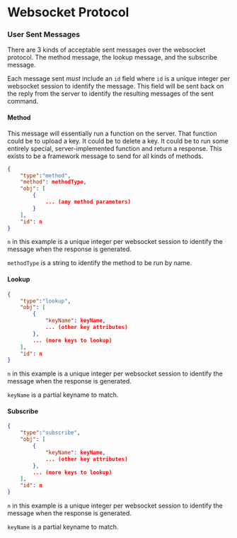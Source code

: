 # Websocket Protocol

### User Sent Messages
There are 3 kinds of acceptable sent messages over the websocket protocol. The method message, the lookup message, and the subscribe message.

Each message sent _must_ include an `id` field where `id` is a unique integer per websocket session to identify the message. This field will be sent back on the reply from the server to identify the resulting messages of the sent command.

#### Method
This message will essentially run a function on the server. That function could be to upload a key. It could be to delete a key. It could be to run some entirely special, server-implemented function and return a response. This exists to be a framework message to send for all kinds of methods.
```json
{
    "type":"method",
    "method": methodType,
    "obj": [
        {
            ... (any method parameters)
        }
    ],
    "id": n
}
```
`n` in this example is a unique integer per websocket session to identify the message when the response is generated.

`methodType` is a string to identify the method to be run by name.

#### Lookup

```json
{
    "type":"lookup",
    "obj": [
        {
            "keyName": keyName,
            ... (other key attributes)
        },
        ... (more keys to lookup)
    ],
    "id": n
}
```

`n` in this example is a unique integer per websocket session to identify the message when the response is generated.

`keyName` is a partial keyname to match.

#### Subscribe

```json
{
    "type":"subscribe",
    "obj": [
        {
            "keyName": keyName,
            ... (other key attributes)
        },
        ... (more keys to lookup)
    ],
    "id": n
}
```

`n` in this example is a unique integer per websocket session to identify the message when the response is generated.

`keyName` is a partial keyname to match.